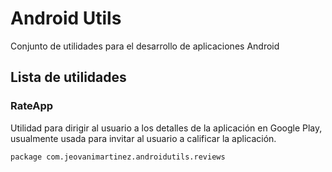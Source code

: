 # Android Utils

Conjunto de utilidades para el desarrollo de aplicaciones Android

## Lista de utilidades

### RateApp 
Utilidad para dirigir al usuario a los detalles de la aplicación en Google Play, usualmente usada para invitar al usuario a calificar la aplicación.
```
package com.jeovanimartinez.androidutils.reviews
```
